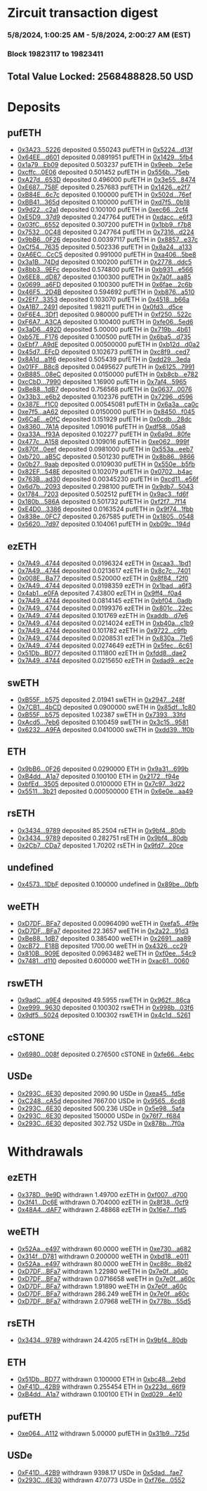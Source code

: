 # Zircuit transaction digest
### 5/8/2024, 1:00:25 AM - 5/8/2024, 2:00:27 AM (EST)
### Block 19823117 to 19823411

## Total Value Locked: 2568488828.50 USD

# Deposits
## pufETH
- [0x3A23...5226](https://etherscan.io/address/0x3A2346B1a1C0dD3E257978FB9911d04E4fBD5226) deposited 0.550243 pufETH in [0x5224...d13f](https://etherscan.io/tx/0x3A2346B1a1C0dD3E257978FB9911d04E4fBD5226)
- [0x64EE...d601](https://etherscan.io/address/0x64EE945640D95204b30CD4E4d5aB4CdF25f6d601) deposited 0.0891951 pufETH in [0x1429...5fb4](https://etherscan.io/tx/0x64EE945640D95204b30CD4E4d5aB4CdF25f6d601)
- [0x1a79...Eb09](https://etherscan.io/address/0x1a79E6D8e458F9f8057Cd8E469CE9D9a6ECBEb09) deposited 0.503237 pufETH in [0x9eeb...2e5e](https://etherscan.io/tx/0x1a79E6D8e458F9f8057Cd8E469CE9D9a6ECBEb09)
- [0xcffc...0E06](https://etherscan.io/address/0xcffc326e53C03BC750cC4B372f65dd9b39A00E06) deposited 0.501452 pufETH in [0x556b...75eb](https://etherscan.io/tx/0xcffc326e53C03BC750cC4B372f65dd9b39A00E06)
- [0xA27d...653D](https://etherscan.io/address/0xA27d9C2582cACAE748BD9510EE32bfa73Fe2653D) deposited 0.496000 pufETH in [0x3e55...8474](https://etherscan.io/tx/0xA27d9C2582cACAE748BD9510EE32bfa73Fe2653D)
- [0xE687...758F](https://etherscan.io/address/0xE68750Eb96B10909eA13Ff217949058E21a7758F) deposited 0.257683 pufETH in [0x1426...e2f7](https://etherscan.io/tx/0xE68750Eb96B10909eA13Ff217949058E21a7758F)
- [0xB84E...6c7c](https://etherscan.io/address/0xB84Ed1Df437a7345BfDFE77a91934977Dcef6c7c) deposited 0.100000 pufETH in [0x502d...76ef](https://etherscan.io/tx/0xB84Ed1Df437a7345BfDFE77a91934977Dcef6c7c)
- [0xBB41...365d](https://etherscan.io/address/0xBB4146060Da08697Ea27fe6A3aeC2453748c365d) deposited 0.100000 pufETH in [0xd7f5...0b18](https://etherscan.io/tx/0xBB4146060Da08697Ea27fe6A3aeC2453748c365d)
- [0x9d22...c2a1](https://etherscan.io/address/0x9d22Ce632d4cdA46029Aa102C6e72407A40Ac2a1) deposited 0.100100 pufETH in [0xec66...2cf4](https://etherscan.io/tx/0x9d22Ce632d4cdA46029Aa102C6e72407A40Ac2a1)
- [0xE5D9...37d9](https://etherscan.io/address/0xE5D9D327aE3a68ae364538F268B16292665a37d9) deposited 0.247764 pufETH in [0xdacc...e6f3](https://etherscan.io/tx/0xE5D9D327aE3a68ae364538F268B16292665a37d9)
- [0x03fC...6552](https://etherscan.io/address/0x03fC0A1a29C81c382465598850B7C1CA7aCB6552) deposited 0.307200 pufETH in [0x1bb9...f7b8](https://etherscan.io/tx/0x03fC0A1a29C81c382465598850B7C1CA7aCB6552)
- [0x7532...0C48](https://etherscan.io/address/0x75322121C919BeEE97385568a74Df33bb0aB0C48) deposited 0.247764 pufETH in [0x7316...d224](https://etherscan.io/tx/0x75322121C919BeEE97385568a74Df33bb0aB0C48)
- [0x9bB6...0F26](https://etherscan.io/address/0x9bB677c71b189387989e823E2208adcf12940F26) deposited 0.00397117 pufETH in [0x8857...e37c](https://etherscan.io/tx/0x9bB677c71b189387989e823E2208adcf12940F26)
- [0xCf54...7635](https://etherscan.io/address/0xCf54b46D7F1afffDB70dBCA847494E98fe307635) deposited 0.502336 pufETH in [0x8a24...a133](https://etherscan.io/tx/0xCf54b46D7F1afffDB70dBCA847494E98fe307635)
- [0xA6EC...CcC5](https://etherscan.io/address/0xA6EC041Db2245A67511776915aB690558E9aCcC5) deposited 0.991000 pufETH in [0xa406...5be8](https://etherscan.io/tx/0xA6EC041Db2245A67511776915aB690558E9aCcC5)
- [0x3a1B...74Dd](https://etherscan.io/address/0x3a1Bea47e1932887105AA82Ec90048De3D5974Dd) deposited 0.100200 pufETH in [0x2778...ddc5](https://etherscan.io/tx/0x3a1Bea47e1932887105AA82Ec90048De3D5974Dd)
- [0x8bb3...9EFc](https://etherscan.io/address/0x8bb32881084f8C212F180707033E248AB7769EFc) deposited 0.574800 pufETH in [0xb931...e566](https://etherscan.io/tx/0x8bb32881084f8C212F180707033E248AB7769EFc)
- [0x6EE8...dD87](https://etherscan.io/address/0x6EE8962571060064F614A4a0e279cA7C05AcdD87) deposited 0.100300 pufETH in [0x7a0f...aa85](https://etherscan.io/tx/0x6EE8962571060064F614A4a0e279cA7C05AcdD87)
- [0x0699...a6FD](https://etherscan.io/address/0x0699B7ce37020521CD13BF17D6E76d194887a6FD) deposited 0.100300 pufETH in [0x6fae...2c6b](https://etherscan.io/tx/0x0699B7ce37020521CD13BF17D6E76d194887a6FD)
- [0x46F5...2D4B](https://etherscan.io/address/0x46F54ce95F6F23703564eC443c88103A2b9D2D4B) deposited 0.594692 pufETH in [0xb876...a510](https://etherscan.io/tx/0x46F54ce95F6F23703564eC443c88103A2b9D2D4B)
- [0x2Ef7...3353](https://etherscan.io/address/0x2Ef7119C5a18c0FD64C7169Bcd6634d429713353) deposited 0.103070 pufETH in [0x4518...b66a](https://etherscan.io/tx/0x2Ef7119C5a18c0FD64C7169Bcd6634d429713353)
- [0xA1B7...2491](https://etherscan.io/address/0xA1B7dAe93aB91E8613df5dE1f2eD31Ed802A2491) deposited 1.98211 pufETH in [0x0fd3...d5ce](https://etherscan.io/tx/0xA1B7dAe93aB91E8613df5dE1f2eD31Ed802A2491)
- [0xF6E4...3Df1](https://etherscan.io/address/0xF6E46F6b01Cdd95c46F5db0e577Fdd7961593Df1) deposited 0.980000 pufETH in [0xf250...522c](https://etherscan.io/tx/0xF6E46F6b01Cdd95c46F5db0e577Fdd7961593Df1)
- [0xF6A7...A3CA](https://etherscan.io/address/0xF6A724c3Ed5cFC5789db34b4FBb51e2B8E71A3CA) deposited 0.100400 pufETH in [0xfe06...5ed6](https://etherscan.io/tx/0xF6A724c3Ed5cFC5789db34b4FBb51e2B8E71A3CA)
- [0x3aD6...492D](https://etherscan.io/address/0x3aD603D17c22ADcCb64E5ABE38bBF5b7C40f492D) deposited 5.00000 pufETH in [0x719b...4b61](https://etherscan.io/tx/0x3aD603D17c22ADcCb64E5ABE38bBF5b7C40f492D)
- [0xb57E...F176](https://etherscan.io/address/0xb57E679111A63F56844cd49Db319fd2Da57BF176) deposited 0.100500 pufETH in [0x6ba5...d735](https://etherscan.io/tx/0xb57E679111A63F56844cd49Db319fd2Da57BF176)
- [0xEbf7...A9dE](https://etherscan.io/address/0xEbf7E82780E3f4c34605d971290688B0efc1A9dE) deposited 0.00500000 pufETH in [0xb12d...d0a2](https://etherscan.io/tx/0xEbf7E82780E3f4c34605d971290688B0efc1A9dE)
- [0x45d7...EFcD](https://etherscan.io/address/0x45d7f3aC3C1004569d848A6D1080Ce8d16a8EFcD) deposited 0.102673 pufETH in [0xc8f9...ced7](https://etherscan.io/tx/0x45d7f3aC3C1004569d848A6D1080Ce8d16a8EFcD)
- [0x8A1d...a1f6](https://etherscan.io/address/0x8A1d4B820FaA58c8e7816c8A7FA7797B7b5da1f6) deposited 0.505439 pufETH in [0xdd29...3eda](https://etherscan.io/tx/0x8A1d4B820FaA58c8e7816c8A7FA7797B7b5da1f6)
- [0x01FF...B8c8](https://etherscan.io/address/0x01FF885dA123D8792E82479A8733617B2d74B8c8) deposited 0.0495627 pufETH in [0x6125...7991](https://etherscan.io/tx/0x01FF885dA123D8792E82479A8733617B2d74B8c8)
- [0xB885...08eC](https://etherscan.io/address/0xB88507C62c7E11223fFe0E8E645863b35d7808eC) deposited 0.0150000 pufETH in [0xb8cb...e782](https://etherscan.io/tx/0xB88507C62c7E11223fFe0E8E645863b35d7808eC)
- [0xcCbD...7990](https://etherscan.io/address/0xcCbD8523A6FE51aA3f804d7766015378802a7990) deposited 1.16900 pufETH in [0x7af4...5965](https://etherscan.io/tx/0xcCbD8523A6FE51aA3f804d7766015378802a7990)
- [0xBe88...1dB7](https://etherscan.io/address/0xBe88590088585EE8BA69650A2Bad7348d5271dB7) deposited 0.756568 pufETH in [0x0637...0076](https://etherscan.io/tx/0xBe88590088585EE8BA69650A2Bad7348d5271dB7)
- [0x33b3...e6b2](https://etherscan.io/address/0x33b3abFAD0D7F6ae33468E20B383C40Db337e6b2) deposited 0.102376 pufETH in [0x7296...d596](https://etherscan.io/tx/0x33b3abFAD0D7F6ae33468E20B383C40Db337e6b2)
- [0x387E...f1C0](https://etherscan.io/address/0x387EeF6a0A8ad7370B0737F1f5eb92535665f1C0) deposited 0.00545081 pufETH in [0x6a3a...ca0c](https://etherscan.io/tx/0x387EeF6a0A8ad7370B0737F1f5eb92535665f1C0)
- [0xe7f5...aA62](https://etherscan.io/address/0xe7f58Af2E49bA69B43dB01A44f4C32122727aA62) deposited 0.0150000 pufETH in [0x8450...f045](https://etherscan.io/tx/0xe7f58Af2E49bA69B43dB01A44f4C32122727aA62)
- [0x6CaE...e0fC](https://etherscan.io/address/0x6CaE31541F92870A648CcAb32E636b678922e0fC) deposited 0.151929 pufETH in [0x0cdb...28dc](https://etherscan.io/tx/0x6CaE31541F92870A648CcAb32E636b678922e0fC)
- [0x8360...7A1A](https://etherscan.io/address/0x8360285949Bcc2377bbeb38007Cab4fB1d477A1A) deposited 1.09016 pufETH in [0xdf58...05a8](https://etherscan.io/tx/0x8360285949Bcc2377bbeb38007Cab4fB1d477A1A)
- [0xa33A...f93A](https://etherscan.io/address/0xa33A601853082eEF4A840D68b785D8e4897Af93A) deposited 0.102277 pufETH in [0x6a9d...80fe](https://etherscan.io/tx/0xa33A601853082eEF4A840D68b785D8e4897Af93A)
- [0x477c...A158](https://etherscan.io/address/0x477c0eC2A6a129fa2abF08cCc1f24481F6b7A158) deposited 0.109016 pufETH in [0xe062...999f](https://etherscan.io/tx/0x477c0eC2A6a129fa2abF08cCc1f24481F6b7A158)
- [0x870f...0eef](https://etherscan.io/address/0x870fc47d4551010A7271f47c80FfB79563910eef) deposited 0.0981000 pufETH in [0x553a...eeb7](https://etherscan.io/tx/0x870fc47d4551010A7271f47c80FfB79563910eef)
- [0xb720...aB5C](https://etherscan.io/address/0xb7204fC2be936C7849F9385CEaE3B9613BCfaB5C) deposited 0.501230 pufETH in [0x8b86...9866](https://etherscan.io/tx/0xb7204fC2be936C7849F9385CEaE3B9613BCfaB5C)
- [0x0b27...9aab](https://etherscan.io/address/0x0b27896d6d353cefaCe5208F9B75ddC7D75d9aab) deposited 0.0109030 pufETH in [0x550e...b5fb](https://etherscan.io/tx/0x0b27896d6d353cefaCe5208F9B75ddC7D75d9aab)
- [0x82EF...548E](https://etherscan.io/address/0x82EF6E9DDAD1B87212d7FD87d79EFec07A61548E) deposited 0.102079 pufETH in [0x0702...b4ac](https://etherscan.io/tx/0x82EF6E9DDAD1B87212d7FD87d79EFec07A61548E)
- [0x763B...ad30](https://etherscan.io/address/0x763B565A3c65F826f2EDa0661a31F143d5Cdad30) deposited 0.00345230 pufETH in [0xcd11...e56f](https://etherscan.io/tx/0x763B565A3c65F826f2EDa0661a31F143d5Cdad30)
- [0x6d7b...2093](https://etherscan.io/address/0x6d7b9B91842b20af9E665977a1F4414F93892093) deposited 0.298100 pufETH in [0x9db7...5043](https://etherscan.io/tx/0x6d7b9B91842b20af9E665977a1F4414F93892093)
- [0x1784...7203](https://etherscan.io/address/0x1784F24D33Be633986D047821076FC2F13d87203) deposited 0.502512 pufETH in [0x9ac3...fd6f](https://etherscan.io/tx/0x1784F24D33Be633986D047821076FC2F13d87203)
- [0x180b...586A](https://etherscan.io/address/0x180b52F82868cFc6C42D467C5Ce24bB43495586A) deposited 0.501732 pufETH in [0xf2f7...7f14](https://etherscan.io/tx/0x180b52F82868cFc6C42D467C5Ce24bB43495586A)
- [0xE4D0...3386](https://etherscan.io/address/0xE4D0654319cdcdd7f7F55447c8Ca37f5DFFB3386) deposited 0.0163524 pufETH in [0x9f74...1fbb](https://etherscan.io/tx/0xE4D0654319cdcdd7f7F55447c8Ca37f5DFFB3386)
- [0x838e...0FC7](https://etherscan.io/address/0x838e6175CF5574fc91a3e75A19D9122136D80FC7) deposited 0.267585 pufETH in [0x1805...0548](https://etherscan.io/tx/0x838e6175CF5574fc91a3e75A19D9122136D80FC7)
- [0x5620...7d97](https://etherscan.io/address/0x56209a6e6d5FaF0B3Ec57c12c3Bbaf78D7C87d97) deposited 0.104061 pufETH in [0xb09c...194d](https://etherscan.io/tx/0x56209a6e6d5FaF0B3Ec57c12c3Bbaf78D7C87d97)
## ezETH
- [0x7A49...4744](https://etherscan.io/address/0x7A493Be5c2ce014cD049Bf178a1ac0Db1B434744) deposited 0.0196324 ezETH in [0xcaa3...1bd1](https://etherscan.io/tx/0x7A493Be5c2ce014cD049Bf178a1ac0Db1B434744)
- [0x7A49...4744](https://etherscan.io/address/0x7A493Be5c2ce014cD049Bf178a1ac0Db1B434744) deposited 0.0213617 ezETH in [0x8c7c...7401](https://etherscan.io/tx/0x7A493Be5c2ce014cD049Bf178a1ac0Db1B434744)
- [0x008E...Ba77](https://etherscan.io/address/0x008E6d45cA503656a5dC6Ce2B00f8FB3DfE0Ba77) deposited 0.520000 ezETH in [0x8f84...f2f0](https://etherscan.io/tx/0x008E6d45cA503656a5dC6Ce2B00f8FB3DfE0Ba77)
- [0x7A49...4744](https://etherscan.io/address/0x7A493Be5c2ce014cD049Bf178a1ac0Db1B434744) deposited 0.0198359 ezETH in [0x1bad...a6f3](https://etherscan.io/tx/0x7A493Be5c2ce014cD049Bf178a1ac0Db1B434744)
- [0x4ab1...e0FA](https://etherscan.io/address/0x4ab144d38073aCA36891Cb910D29B90B2EFFe0FA) deposited 7.43800 ezETH in [0x9ff4...f0a4](https://etherscan.io/tx/0x4ab144d38073aCA36891Cb910D29B90B2EFFe0FA)
- [0x7A49...4744](https://etherscan.io/address/0x7A493Be5c2ce014cD049Bf178a1ac0Db1B434744) deposited 0.0814145 ezETH in [0xbf04...0adb](https://etherscan.io/tx/0x7A493Be5c2ce014cD049Bf178a1ac0Db1B434744)
- [0x7A49...4744](https://etherscan.io/address/0x7A493Be5c2ce014cD049Bf178a1ac0Db1B434744) deposited 0.0199376 ezETH in [0x801c...22ec](https://etherscan.io/tx/0x7A493Be5c2ce014cD049Bf178a1ac0Db1B434744)
- [0x7A49...4744](https://etherscan.io/address/0x7A493Be5c2ce014cD049Bf178a1ac0Db1B434744) deposited 0.101769 ezETH in [0xaddb...d7e6](https://etherscan.io/tx/0x7A493Be5c2ce014cD049Bf178a1ac0Db1B434744)
- [0x7A49...4744](https://etherscan.io/address/0x7A493Be5c2ce014cD049Bf178a1ac0Db1B434744) deposited 0.0214024 ezETH in [0xb40a...c1b9](https://etherscan.io/tx/0x7A493Be5c2ce014cD049Bf178a1ac0Db1B434744)
- [0x7A49...4744](https://etherscan.io/address/0x7A493Be5c2ce014cD049Bf178a1ac0Db1B434744) deposited 0.101782 ezETH in [0x9722...c9fb](https://etherscan.io/tx/0x7A493Be5c2ce014cD049Bf178a1ac0Db1B434744)
- [0x7A49...4744](https://etherscan.io/address/0x7A493Be5c2ce014cD049Bf178a1ac0Db1B434744) deposited 0.0208531 ezETH in [0x830a...71e6](https://etherscan.io/tx/0x7A493Be5c2ce014cD049Bf178a1ac0Db1B434744)
- [0x7A49...4744](https://etherscan.io/address/0x7A493Be5c2ce014cD049Bf178a1ac0Db1B434744) deposited 0.0274649 ezETH in [0x5fec...6c61](https://etherscan.io/tx/0x7A493Be5c2ce014cD049Bf178a1ac0Db1B434744)
- [0x51Db...BD77](https://etherscan.io/address/0x51Dbe632E728C535b0ACdBe330cC9DB07Fb3BD77) deposited 0.111800 ezETH in [0xfdd8...dae2](https://etherscan.io/tx/0x51Dbe632E728C535b0ACdBe330cC9DB07Fb3BD77)
- [0x7A49...4744](https://etherscan.io/address/0x7A493Be5c2ce014cD049Bf178a1ac0Db1B434744) deposited 0.0215650 ezETH in [0xdad9...ec2e](https://etherscan.io/tx/0x7A493Be5c2ce014cD049Bf178a1ac0Db1B434744)
## swETH
- [0xB55F...b575](https://etherscan.io/address/0xB55F8E63e14EC422161d07e7Be7b4E1aFCDeb575) deposited 2.01941 swETH in [0x2947...248f](https://etherscan.io/tx/0xB55F8E63e14EC422161d07e7Be7b4E1aFCDeb575)
- [0x7CB1...4bCD](https://etherscan.io/address/0x7CB19cA9EaBA2CDFa3Cb33402A4c34Fd09794bCD) deposited 0.0900000 swETH in [0x85df...1c80](https://etherscan.io/tx/0x7CB19cA9EaBA2CDFa3Cb33402A4c34Fd09794bCD)
- [0xB55F...b575](https://etherscan.io/address/0xB55F8E63e14EC422161d07e7Be7b4E1aFCDeb575) deposited 1.02387 swETH in [0x7393...33fd](https://etherscan.io/tx/0xB55F8E63e14EC422161d07e7Be7b4E1aFCDeb575)
- [0xAcd5...7eb6](https://etherscan.io/address/0xAcd54246EDa0c5638a247C4717a8782c21497eb6) deposited 0.100459 swETH in [0x3c15...9581](https://etherscan.io/tx/0xAcd54246EDa0c5638a247C4717a8782c21497eb6)
- [0x6232...A9FA](https://etherscan.io/address/0x6232d2A81E810C04001289d1f528AE9C4feEA9FA) deposited 0.0410000 swETH in [0xdd39...1f0b](https://etherscan.io/tx/0x6232d2A81E810C04001289d1f528AE9C4feEA9FA)
## ETH
- [0x9bB6...0F26](https://etherscan.io/address/0x9bB677c71b189387989e823E2208adcf12940F26) deposited 0.0290000 ETH in [0x9a31...699b](https://etherscan.io/tx/0x9bB677c71b189387989e823E2208adcf12940F26)
- [0xB4dd...A1a7](https://etherscan.io/address/0xB4dd2F2Faa866d523f660D309cfd174AFC9DA1a7) deposited 0.100100 ETH in [0x2172...f94e](https://etherscan.io/tx/0xB4dd2F2Faa866d523f660D309cfd174AFC9DA1a7)
- [0xbfEd...3505](https://etherscan.io/address/0xbfEd2D8075b0A7Defd6B1bB69d96fB2dC2e83505) deposited 0.0100000 ETH in [0x7c97...3d22](https://etherscan.io/tx/0xbfEd2D8075b0A7Defd6B1bB69d96fB2dC2e83505)
- [0x5511...3b21](https://etherscan.io/address/0x551191A9eceBbB7F1307Ee89E10E1aD579Ca3b21) deposited 0.000500000 ETH in [0x6e0e...aa49](https://etherscan.io/tx/0x551191A9eceBbB7F1307Ee89E10E1aD579Ca3b21)
## rsETH
- [0x3434...9789](https://etherscan.io/address/0x34349c5569e7B846c3558961552D2202760A9789) deposited 85.2504 rsETH in [0x9bf4...80db](https://etherscan.io/tx/0x34349c5569e7B846c3558961552D2202760A9789)
- [0x3434...9789](https://etherscan.io/address/0x34349c5569e7B846c3558961552D2202760A9789) deposited 0.282751 rsETH in [0x9bf4...80db](https://etherscan.io/tx/0x34349c5569e7B846c3558961552D2202760A9789)
- [0x2Cb7...CDa7](https://etherscan.io/address/0x2Cb7aC410532E0900757cf74DE562EA1FE27CDa7) deposited 1.70202 rsETH in [0x9fd7...20ce](https://etherscan.io/tx/0x2Cb7aC410532E0900757cf74DE562EA1FE27CDa7)
## undefined
- [0x4573...1DbF](https://etherscan.io/address/0x4573Bcb97263a815Da4C6493F26Ff63d47741DbF) deposited 0.100000 undefined in [0x89be...0bfb](https://etherscan.io/tx/0x4573Bcb97263a815Da4C6493F26Ff63d47741DbF)
## weETH
- [0xD7DF...BFa7](https://etherscan.io/address/0xD7DF7E085214743530afF339aFC420c7c720BFa7) deposited 0.00964090 weETH in [0xefa5...4f9e](https://etherscan.io/tx/0xD7DF7E085214743530afF339aFC420c7c720BFa7)
- [0xD7DF...BFa7](https://etherscan.io/address/0xD7DF7E085214743530afF339aFC420c7c720BFa7) deposited 22.3657 weETH in [0x2a22...91d3](https://etherscan.io/tx/0xD7DF7E085214743530afF339aFC420c7c720BFa7)
- [0xBe88...1dB7](https://etherscan.io/address/0xBe88590088585EE8BA69650A2Bad7348d5271dB7) deposited 0.385400 weETH in [0x2691...aa89](https://etherscan.io/tx/0xBe88590088585EE8BA69650A2Bad7348d5271dB7)
- [0xcB72...E18B](https://etherscan.io/address/0xcB7220CF8971c151C600B3D47cB89Cb9688CE18B) deposited 1700.00 weETH in [0x4326...cc29](https://etherscan.io/tx/0xcB7220CF8971c151C600B3D47cB89Cb9688CE18B)
- [0x810B...909E](https://etherscan.io/address/0x810B20A2Fb24826A30cd69C076E0d7EC30Bf909E) deposited 0.0963482 weETH in [0xf0ee...54c9](https://etherscan.io/tx/0x810B20A2Fb24826A30cd69C076E0d7EC30Bf909E)
- [0x7481...d110](https://etherscan.io/address/0x748186e583794D3E52E9aFfeb76C15d4A209d110) deposited 0.600000 weETH in [0xac61...0060](https://etherscan.io/tx/0x748186e583794D3E52E9aFfeb76C15d4A209d110)
## rswETH
- [0x9adC...a9E4](https://etherscan.io/address/0x9adC989fCb575D9a971B282612e77C56129ba9E4) deposited 49.5955 rswETH in [0x962f...86ca](https://etherscan.io/tx/0x9adC989fCb575D9a971B282612e77C56129ba9E4)
- [0xe999...9630](https://etherscan.io/address/0xe999F0ca73f28904a828F01A7EEbEee76F7a9630) deposited 0.100302 rswETH in [0x998b...03f6](https://etherscan.io/tx/0xe999F0ca73f28904a828F01A7EEbEee76F7a9630)
- [0x9df5...5024](https://etherscan.io/address/0x9df575c37a6e126c22060204c1e49eF159b25024) deposited 0.100302 rswETH in [0x4c1d...5261](https://etherscan.io/tx/0x9df575c37a6e126c22060204c1e49eF159b25024)
## cSTONE
- [0x6980...008f](https://etherscan.io/address/0x6980BC6C35DE408aA73ab6F82c227C92bB31008f) deposited 0.276500 cSTONE in [0xfe66...4ebc](https://etherscan.io/tx/0x6980BC6C35DE408aA73ab6F82c227C92bB31008f)
## USDe
- [0x293C...6E30](https://etherscan.io/address/0x293C6937D8D82e05B01335F7B33FBA0c8e256E30) deposited 2090.90 USDe in [0xea45...fd5e](https://etherscan.io/tx/0x293C6937D8D82e05B01335F7B33FBA0c8e256E30)
- [0xC248...cA5d](https://etherscan.io/address/0xC248dEd8B363D0B195b44F21536a53035cF8cA5d) deposited 7667.00 USDe in [0x9565...6cd8](https://etherscan.io/tx/0xC248dEd8B363D0B195b44F21536a53035cF8cA5d)
- [0x293C...6E30](https://etherscan.io/address/0x293C6937D8D82e05B01335F7B33FBA0c8e256E30) deposited 500.236 USDe in [0x5e98...5afa](https://etherscan.io/tx/0x293C6937D8D82e05B01335F7B33FBA0c8e256E30)
- [0x293C...6E30](https://etherscan.io/address/0x293C6937D8D82e05B01335F7B33FBA0c8e256E30) deposited 150000 USDe in [0x76f7...f684](https://etherscan.io/tx/0x293C6937D8D82e05B01335F7B33FBA0c8e256E30)
- [0x293C...6E30](https://etherscan.io/address/0x293C6937D8D82e05B01335F7B33FBA0c8e256E30) deposited 302.752 USDe in [0x878b...7f0a](https://etherscan.io/tx/0x293C6937D8D82e05B01335F7B33FBA0c8e256E30)
# Withdrawals
## ezETH
- [0x378D...9e9D](https://etherscan.io/address/0x378DC45207A77E442Be1E769D0cC57f2D2609e9D) withdrawn 1.49700 ezETH in [0xf007...d700](https://etherscan.io/tx/0x378DC45207A77E442Be1E769D0cC57f2D2609e9D)
- [0x3f41...Dc6E](https://etherscan.io/address/0x3f4113f86aA26c5e7d5Dd8BA689e285Ea0D8Dc6E) withdrawn 0.704000 ezETH in [0x8f38...0cf9](https://etherscan.io/tx/0x3f4113f86aA26c5e7d5Dd8BA689e285Ea0D8Dc6E)
- [0x48A4...dAF7](https://etherscan.io/address/0x48A49Aa27364965ADFd2BAe64282BBe020D9dAF7) withdrawn 2.48868 ezETH in [0x16e7...f1d5](https://etherscan.io/tx/0x48A49Aa27364965ADFd2BAe64282BBe020D9dAF7)
## weETH
- [0x52Aa...e497](https://etherscan.io/address/0x52Aa899454998Be5b000Ad077a46Bbe360F4e497) withdrawn 60.0000 weETH in [0xe730...a682](https://etherscan.io/tx/0x52Aa899454998Be5b000Ad077a46Bbe360F4e497)
- [0x314f...D781](https://etherscan.io/address/0x314fC7d43bE8dEBB89Ee232F58084637CEe9D781) withdrawn 0.200000 weETH in [0xbd18...e011](https://etherscan.io/tx/0x314fC7d43bE8dEBB89Ee232F58084637CEe9D781)
- [0x52Aa...e497](https://etherscan.io/address/0x52Aa899454998Be5b000Ad077a46Bbe360F4e497) withdrawn 80.0000 weETH in [0xc88c...8b82](https://etherscan.io/tx/0x52Aa899454998Be5b000Ad077a46Bbe360F4e497)
- [0xD7DF...BFa7](https://etherscan.io/address/0xD7DF7E085214743530afF339aFC420c7c720BFa7) withdrawn 1.22980 weETH in [0x7e0f...a60c](https://etherscan.io/tx/0xD7DF7E085214743530afF339aFC420c7c720BFa7)
- [0xD7DF...BFa7](https://etherscan.io/address/0xD7DF7E085214743530afF339aFC420c7c720BFa7) withdrawn 0.0716658 weETH in [0x7e0f...a60c](https://etherscan.io/tx/0xD7DF7E085214743530afF339aFC420c7c720BFa7)
- [0xD7DF...BFa7](https://etherscan.io/address/0xD7DF7E085214743530afF339aFC420c7c720BFa7) withdrawn 1.91890 weETH in [0x7e0f...a60c](https://etherscan.io/tx/0xD7DF7E085214743530afF339aFC420c7c720BFa7)
- [0xD7DF...BFa7](https://etherscan.io/address/0xD7DF7E085214743530afF339aFC420c7c720BFa7) withdrawn 286.249 weETH in [0x7e0f...a60c](https://etherscan.io/tx/0xD7DF7E085214743530afF339aFC420c7c720BFa7)
- [0xD7DF...BFa7](https://etherscan.io/address/0xD7DF7E085214743530afF339aFC420c7c720BFa7) withdrawn 2.07968 weETH in [0x778b...55d5](https://etherscan.io/tx/0xD7DF7E085214743530afF339aFC420c7c720BFa7)
## rsETH
- [0x3434...9789](https://etherscan.io/address/0x34349c5569e7B846c3558961552D2202760A9789) withdrawn 24.4205 rsETH in [0x9bf4...80db](https://etherscan.io/tx/0x34349c5569e7B846c3558961552D2202760A9789)
## ETH
- [0x51Db...BD77](https://etherscan.io/address/0x51Dbe632E728C535b0ACdBe330cC9DB07Fb3BD77) withdrawn 0.100000 ETH in [0xbc48...2ebd](https://etherscan.io/tx/0x51Dbe632E728C535b0ACdBe330cC9DB07Fb3BD77)
- [0xF41D...42B9](https://etherscan.io/address/0xF41DB0208f883f6EAB63bABe44CbFc7E26EB42B9) withdrawn 0.255454 ETH in [0x223d...66f9](https://etherscan.io/tx/0xF41DB0208f883f6EAB63bABe44CbFc7E26EB42B9)
- [0xB4dd...A1a7](https://etherscan.io/address/0xB4dd2F2Faa866d523f660D309cfd174AFC9DA1a7) withdrawn 0.100100 ETH in [0xd029...4e10](https://etherscan.io/tx/0xB4dd2F2Faa866d523f660D309cfd174AFC9DA1a7)
## pufETH
- [0xe064...A112](https://etherscan.io/address/0xe064fd9Cd72Ae05044eA5414d1653a5867feA112) withdrawn 5.00000 pufETH in [0x31b9...725d](https://etherscan.io/tx/0xe064fd9Cd72Ae05044eA5414d1653a5867feA112)
## USDe
- [0xF41D...42B9](https://etherscan.io/address/0xF41DB0208f883f6EAB63bABe44CbFc7E26EB42B9) withdrawn 9398.17 USDe in [0x5dad...fae7](https://etherscan.io/tx/0xF41DB0208f883f6EAB63bABe44CbFc7E26EB42B9)
- [0x293C...6E30](https://etherscan.io/address/0x293C6937D8D82e05B01335F7B33FBA0c8e256E30) withdrawn 47.0773 USDe in [0xf76e...0552](https://etherscan.io/tx/0x293C6937D8D82e05B01335F7B33FBA0c8e256E30)
